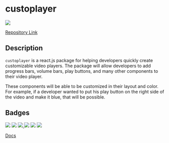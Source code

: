 # custoplayer

[![](https://img.shields.io/badge/project-link-green)](https://github.com/Etesam913/Custoplayer)

[Repository Link](https://github.com/Etesam913/custoplayer)

## Description

`custoplayer` is a react.js package for helping developers quickly create customizable video players. The package will allow developers to add progress bars, volume bars, play buttons, and many other components to their video player.

These components will be able to be customized in their layout and color. For example, if a developer wanted to put his play button on the right side of the video and make it blue, that will be possible.


## Badges
<span>
  <img src="https://img.shields.io/badge/license-MIT-green"></img>
  <img src="https://img.shields.io/github/issues/etesam913/Custoplayer"></img>
  <a href="https://codecov.io/gh/Etesam913/Custoplayer">
    <img src="https://codecov.io/gh/Etesam913/Custoplayer/branch/main/graph/badge.svg?token=GOZ1AQ77C2"/>
  </a>
  <img src="https://github.com/Etesam913/Custoplayer/actions/workflows/linting.yml/badge.svg"/>
  <img src="https://github.com/Etesam913/Custoplayer/actions/workflows/tests.yml/badge.svg"/>
  <img src="https://img.shields.io/npm/v/custoplayer"/>
</span>

[Docs](https://etesam913.github.io/Custoplayer/)
